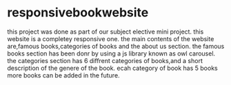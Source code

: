 # responsivebookwebsite
this project was done as part of our subject elective mini project.
this website is a completey responsive one.
the main contents of the website are,famous books,categories of books and the about us section.
the famous books section has been donr by using a js library known as owl carousel.
the categories section has 6 diffrent categories of books,and a short description of the genere of the book.
ecah category of book has 5 books more books can be added in the future.
